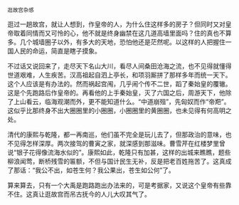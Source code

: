     逛故宫杂感 

   逛过一趟故宫，就让人想到，作皇帝的人，为什么住这样多的房子？但同时又对皇帝取着同情而又可怜的心，他不就是终身幽禁在这几道高墙里面吗？住的真也不算多。几个城墙圈子以外，有多大的天地，恐怕他还是茫然呢。以这样的人把握住一国人民的命运，简直是瞎子摸象。

   不过话又说回来了，走尽天下名山大川，看尽人间桑田沧海之流，也不见得就懂得世道艰难，人生疾苦。汉高祖起自泗上亭长，和项羽厮拼了那样多年而统一天下。这个人应该是有办法的。然而祸起宫闱，几乎闹个传不二世，蹈了秦始皇的覆辙。这是个先跑路后作皇帝的。再看他的上手秦始皇，灭了六国之后，周游天下，他除了上山看云，临海观潮而外，更不能知道什么。“中道崩殂”，先匈奴而作“帝羓”。这似乎比那终身不出大圈圈里的小圈圈，小圈圈里的黄圈圈，也未见得有何高明之处。

   清代的康熙与乾隆，都一再南巡，他们虽不完全是玩儿去了，但那政治的意味，也不见得怎样深厚。两次接驾的曹寅之家，就深感到那滋味。曹雪芹在红楼梦里曾说“银子花得像流海水似的”。康熙如此，乾隆只有加甚，这样的出城来瞧瞧，题些柳浪闻莺，断桥残雪的匾额，不但与国计民生无补，反是把老百姓拖苦了。这真成了那话：“我公不出，如苍生何？我公果出，苍生如公何”了。

   算来算去，只有一个大禹是跑路跑出办法来的，可是考据家，又说这个皇帝有些靠不住。这真让逛故宫而吊古抚今的人儿大叹其气了。

